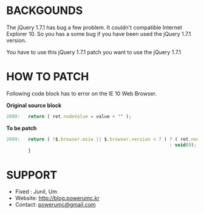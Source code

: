 BACKGOUNDS
=========
The jQuery 1.7.1 has bug a few problem. It couldn't compatible Internet Explorer 10. So you has a some bug if you have been used the jQuery 1.7.1 version.

You have to use this jQuery 1.7.1 patch you want to use the jQuery 1.7.1


HOW TO PATCH
============

Following code block has to error on the IE 10 Web Browser.

**Original source block**
```js
2699:	return ( ret.nodeValue = value + "" );
```

**To be patch**
```js
2699:	return ( !$.browser.msie || $.browser.version < 7 ) ? ( ret.nodeValue = value + "" )
                                                            : void(0);
		}
```

SUPPORT
=======
- Fixed : Junil, Um
- Website: http://blog.powerumc.kr
- Contact: powerumc@gmail.com
